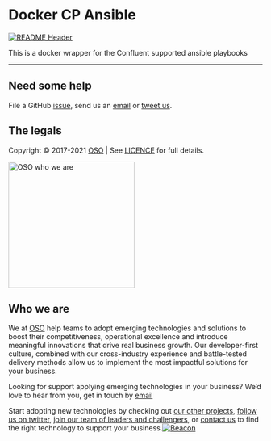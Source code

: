 
<!-- markdownlint-disable -->
# Docker CP Ansible
<!-- markdownlint-restore -->

[![README Header][readme_header_img]][readme_header_link]

<!--




  ** DO NOT EDIT THIS FILE
  **
  ** This file was automatically generated by the `build-harness`.
  ** 1) Make all changes to `README.yaml`
  ** 2) Run `make init` (you only need to do this once)
  ** 3) Run`make readme` to rebuild this file.
  **
  ** (We maintain HUNDREDS of open source projects. This is how we maintain our sanity.)
  **





-->
This is a docker wrapper for the Confluent supported ansible playbooks

---















## Need some help

File a GitHub [issue](https://github.com/osodevops/docker-cp-ansible/issues), send us an [email][email] or [tweet us][twitter].

## The legals

Copyright © 2017-2021 [OSO](https://oso.sh) | See [LICENCE](LICENSE) for full details.

[<img src="https://oso-public-resources.s3.eu-west-1.amazonaws.com/oso-logo-green.png" alt="OSO who we are" width="250"/>](https://oso.sh/who-we-are/)

## Who we are

We at [OSO][website] help teams to adopt emerging technologies and solutions to boost their competitiveness, operational excellence and introduce meaningful innovations that drive real business growth. Our developer-first culture, combined with our cross-industry experience and battle-tested delivery methods allow us to implement the most impactful solutions for your business.

Looking for support applying emerging technologies in your business? We’d love to hear from you, get in touch by [email][email]

Start adopting new technologies by checking out [our other projects][github], [follow us on twitter][twitter], [join our team of leaders and challengers][careers], or [contact us][contact] to find the right technology to support your business.[![Beacon][beacon]][website]

  [logo]: https://oso-public-resources.s3.eu-west-1.amazonaws.com/oso-logo-green.png
  [website]: https://oso.sh?utm_source=github&utm_medium=readme&utm_campaign=osodevops/docker-cp-ansible&utm_content=website
  [github]: https://github.com/osodevops?utm_source=github&utm_medium=readme&utm_campaign=osodevops/docker-cp-ansible&utm_content=github
  [careers]: https://oso.sh/careers/?utm_source=github&utm_medium=readme&utm_campaign=osodevops/docker-cp-ansible&utm_content=careers
  [contact]: https://oso.sh/contact/?utm_source=github&utm_medium=readme&utm_campaign=osodevops/docker-cp-ansible&utm_content=contact
  [linkedin]: https://www.linkedin.com/company/oso-devops?utm_source=github&utm_medium=readme&utm_campaign=osodevops/docker-cp-ansible&utm_content=linkedin
  [twitter]: https://twitter.com/osodevops?utm_source=github&utm_medium=readme&utm_campaign=osodevops/docker-cp-ansible&utm_content=twitter
  [email]: mailto:enquiries@oso.sh?utm_source=github&utm_medium=readme&utm_campaign=osodevops/docker-cp-ansible&utm_content=email
  [readme_header_img]: https://oso-public-resources.s3.eu-west-1.amazonaws.com/oso-animation.gif
  [readme_header_link]: https://oso.sh/what-we-do/?utm_source=github&utm_medium=readme&utm_campaign=osodevops/docker-cp-ansible&utm_content=readme_header_link
  [beacon]: https://github-analyics.ew.r.appspot.com/G-WV0Q3HYW08/osodevops/docker-cp-ansible?pixel&cs=github&cm=readme&an=docker-cp-ansible

